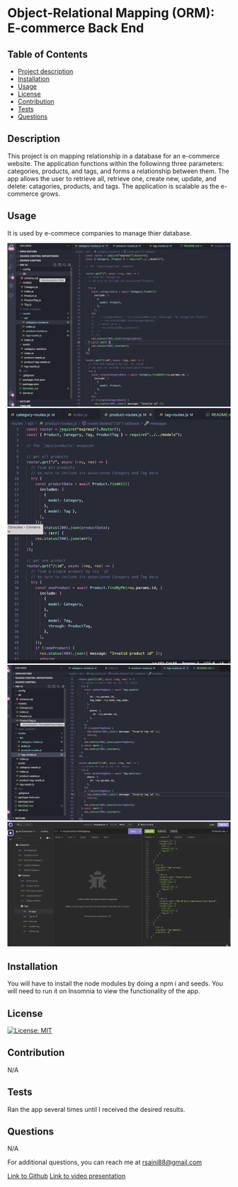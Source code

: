 # Object-Relational Mapping (ORM): E-commerce Back End

## Table of Contents

- [Project description](#description)
- [Installation](#installation)
- [Usage](#usage)
- [License](#license)
- [Contribution](#contribution)
- [Tests](#tests)
- [Questions](#questions)

## Description

This project is on mapping relationship in a database for an e-commerce website. The application functions within the followinng three parameters: categories, products, and tags, and forms a relationship between them. The app allows the user to retrieve all, retrieve one, create new, update, and delete: catagories, products, and tags. The application is scalable as the e-commerce grows.

## Usage

It is used by e-commece companies to manage thier database.

![Screen shot of category routes](./assets/Category%20Routes.png)
![Screen shot of product routes](./assets/product%20routes.png)
![Screen shot of tag routes](./assets/tag%20routes.png)
![Screen shot of insomnia](./assets/Insomnia.png)

## Installation

You will have to install the node modules by doing a npm i and seeds. You will need to run it on Insomnia to view the functionality of the app.

## License

[![License: MIT](https://img.shields.io/badge/License-MIT-yellow.svg)](https://opensource.org/licenses/MIT)

## Contribution

N/A

## Tests

Ran the app several times until I received the desired results.

## Questions

N/A

For additional questions, you can reach me at rsaini88@gmail.com

[Link to Github](https://github.com/rjsaini88)
[Link to video presentation](https://drive.google.com/file/d/1dN9QDromwZ5EzthCJR04REz0J1wcz5xA/view)
